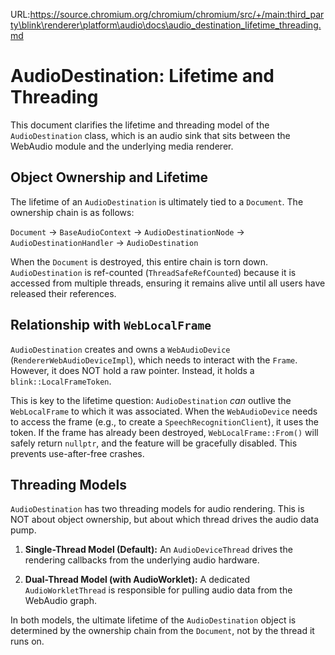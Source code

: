 URL:https://source.chromium.org/chromium/chromium/src/+/main:third_party\blink\renderer\platform\audio\docs\audio_destination_lifetime_threading.md
# AudioDestination: Lifetime and Threading

This document clarifies the lifetime and threading model of the
`AudioDestination` class, which is an audio sink that sits between the WebAudio
module and the underlying media renderer.

## Object Ownership and Lifetime

The lifetime of an `AudioDestination` is ultimately tied to a `Document`. The
ownership chain is as follows:

  `Document` -> `BaseAudioContext` -> `AudioDestinationNode`
  -> `AudioDestinationHandler` -> `AudioDestination`

When the `Document` is destroyed, this entire chain is torn down.
`AudioDestination` is ref-counted (`ThreadSafeRefCounted`) because it is
accessed from multiple threads, ensuring it remains alive until all users
have released their references.

## Relationship with `WebLocalFrame`

`AudioDestination` creates and owns a `WebAudioDevice`
(`RendererWebAudioDeviceImpl`), which needs to interact with the `Frame`.
However, it does NOT hold a raw pointer. Instead, it holds a
`blink::LocalFrameToken`.

This is key to the lifetime question: `AudioDestination` *can* outlive the
`WebLocalFrame` to which it was associated. When the `WebAudioDevice` needs
to access the frame (e.g., to create a `SpeechRecognitionClient`), it uses
the token. If the frame has already been destroyed, `WebLocalFrame::From()`
will safely return `nullptr`, and the feature will be gracefully disabled.
This prevents use-after-free crashes.

## Threading Models

`AudioDestination` has two threading models for audio rendering. This is NOT
about object ownership, but about which thread drives the audio data pump.

1.  **Single-Thread Model (Default):** An `AudioDeviceThread` drives the
    rendering callbacks from the underlying audio hardware.

2.  **Dual-Thread Model (with AudioWorklet):** A dedicated
    `AudioWorkletThread` is responsible for pulling audio data from the
    WebAudio graph.

In both models, the ultimate lifetime of the `AudioDestination` object is
determined by the ownership chain from the `Document`, not by the thread it
runs on.
